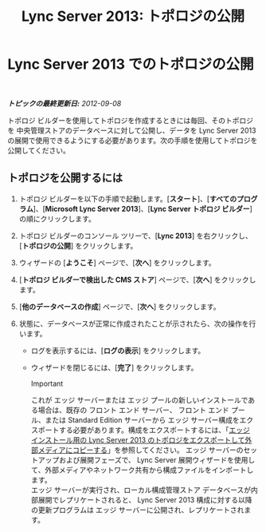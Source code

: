 ﻿---
title: 'Lync Server 2013: トポロジの公開'
TOCTitle: トポロジの公開
ms:assetid: bfed3829-7a54-4b5c-a7cb-28871acd35e7
ms:mtpsurl: https://technet.microsoft.com/ja-jp/library/Gg412935(v=OCS.15)
ms:contentKeyID: 48273446
ms.date: 05/19/2016
mtps_version: v=OCS.15
ms.translationtype: HT
---

# Lync Server 2013 でのトポロジの公開

 

_**トピックの最終更新日:** 2012-09-08_

トポロジ ビルダーを使用してトポロジを作成するときには毎回、そのトポロジを 中央管理ストアのデータベースに対して公開し、データを Lync Server 2013 の展開で使用できるようにする必要があります。次の手順を使用してトポロジを公開してください。

## トポロジを公開するには

1.  トポロジ ビルダーを以下の手順で起動します。\[**スタート**\]、\[**すべてのプログラム**\]、\[**Microsoft Lync Server 2013**\]、\[**Lync Server トポロジ ビルダー**\] の順にクリックします。

2.  トポロジ ビルダーのコンソール ツリーで、\[**Lync 2013**\] を右クリックし、\[**トポロジの公開**\] をクリックします。

3.  ウィザードの \[**ようこそ**\] ページで、\[**次へ**\] をクリックします。

4.  \[**トポロジ ビルダーで検出した CMS ストア**\] ページで、\[**次へ**\] をクリックします。

5.  \[**他のデータベースの作成**\] ページで、\[**次へ**\] をクリックします。

6.  状態に、データベースが正常に作成されたことが示されたら、次の操作を行います。
    
      - ログを表示するには、\[**ログの表示**\] をクリックします。
    
      - ウィザードを閉じるには、\[**完了**\] をクリックします。
        

        > [!IMPORTANT]
        > これが エッジ サーバーまたは エッジ プールの新しいインストールである場合は、既存の フロント エンド サーバー、 フロント エンド プール、または Standard Edition サーバーから エッジ サーバー構成をエクスポートする必要があります。構成をエクスポートするには、「<A href="lync-server-2013-export-your-topology-and-copy-it-to-external-media-for-edge-installation.md">エッジ インストール用の Lync Server 2013 のトポロジをエクスポートして外部メディアにコピーする</A>」を参照してください。 エッジ サーバーのセットアップおよび展開フェーズで、 Lync Server 展開ウィザードを使用して、外部メディアやネットワーク共有から構成ファイルをインポートします。<BR>エッジ サーバーが実行され、ローカル構成管理ストア データベースが内部展開でレプリケートされると、 Lync Server 2013 構成に対する以降の更新プログラムは エッジ サーバーに公開され、レプリケートされます。



